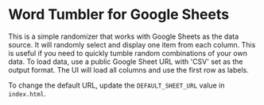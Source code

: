 # Word Tumbler for Google Sheets

This is a simple randomizer that works with Google Sheets as the data source. It will randomly select and display one item from each column. This is useful if you need to quickly tumble random combinations of your own data. To load data, use a public Google Sheet URL with 'CSV' set as the output format. The UI will load all columns and use the first row as labels.

To change the default URL, update the `DEFAULT_SHEET_URL` value in `index.html`.

